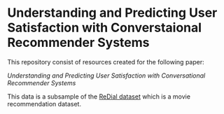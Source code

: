 # Understanding and Predicting User Satisfaction with Converstaional Recommender Systems

This repository consist of resources created for the following paper:

_Understanding and Predicting User Satisfaction with Conversational Recommender Systems_

This data is a subsample of the [ReDial dataset]([url](https://redialdata.github.io/website/)) which is a movie recommendation dataset.
